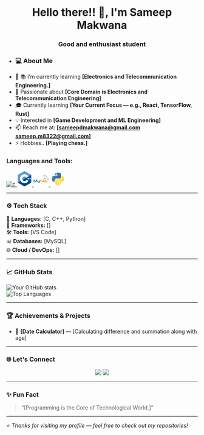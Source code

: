 <h1 align="center">Hello there!! 👋, I'm Sameep Makwana</h1>
<h3 align="center">Good and enthusiast student</h3>

- ### 💻 About Me
- 🌱 📚 I’m currently learning **[Electronics and Telecommunication Engineering.]**
- 🌟 Passionate about **[Core Domain is Electronics and Telecommunication Engineering]**  
- 🎓 Currently learning **[Your Current Focus — e.g., React, TensorFlow, Rust]**  
- 💡 Interested in **[Game Development and ML Engineering]**  
- 📫 Reach me at: **[sameepdmakwana@gmail.com <br> sameep.m8322@gmail.com]**
-  ⚡ Hobbies.. **[Playing chess.]**


<h3 align="left">Languages and Tools:</h3>
<p align="left"> <a href="https://www.cprogramming.com/" target="_blank" rel="noreferrer"> <img src="[https://i2.wp.com/www.britefish.net/wp-content/uploads/2019/07/logo-c-1.png]" alt="c" width="40" height="40"/> </a> <a href="https://www.w3schools.com/cpp/" target="_blank" rel="noreferrer"> <img src="https://raw.githubusercontent.com/devicons/devicon/master/icons/cplusplus/cplusplus-original.svg" alt="cplusplus" width="40" height="40"/> </a> <a href="https://www.mysql.com/" target="_blank" rel="noreferrer"> <img src="https://raw.githubusercontent.com/devicons/devicon/master/icons/mysql/mysql-original-wordmark.svg" alt="mysql" width="40" height="40"/> </a> <a href="https://www.python.org" target="_blank" rel="noreferrer"> <img src="https://raw.githubusercontent.com/devicons/devicon/master/icons/python/python-original.svg" alt="python" width="40" height="40"/> </a> </p>

---

### ⚙️ Tech Stack  
💾 **Languages:** [C, C++, Python]  
🧩 **Frameworks:** []  
🛠️ **Tools:** [VS Code]  
📊 **Databases:** [MySQL]  
🌐 **Cloud / DevOps:** []  

---

### 📈 GitHub Stats  

![Your GitHub stats](https://github-readme-stats.vercel.app/api?username=[YourUsername]&show_icons=true&theme=tokyonight)  
![Top Languages](https://github-readme-stats.vercel.app/api/top-langs/?username=[YourUsername]&layout=compact&theme=tokyonight)  

---

### 🏆 Achievements & Projects  
- 🥇 **[Date Calculator]** — [Calculating difference and summation along with age]  

---

### 🌐 Let's Connect  
<p align="center">
  <a href="https://linkedin.com/in/[sameepm04]" target="_blank"><img src="https://img.shields.io/badge/-LinkedIn-blue?style=for-the-badge&logo=Linkedin"/></a>
  <a href="https://github.com/[sameepm04]" target="_blank"><img src="https://img.shields.io/badge/-GitHub-black?style=for-the-badge&logo=github"/></a>
</p>

---

### ✨ Fun Fact
> “[Programming is the Core of Technological World.]”

---

⭐ *Thanks for visiting my profile — feel free to check out my repositories!*  
